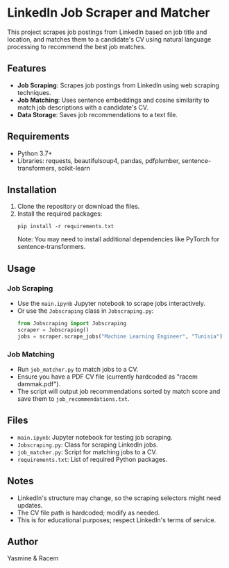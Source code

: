 # LinkedIn Job Scraper and Matcher

This project scrapes job postings from LinkedIn based on job title and location, and matches them to a candidate's CV using natural language processing to recommend the best job matches.

## Features

- **Job Scraping**: Scrapes job postings from LinkedIn using web scraping techniques.
- **Job Matching**: Uses sentence embeddings and cosine similarity to match job descriptions with a candidate's CV.
- **Data Storage**: Saves job recommendations to a text file.

## Requirements

- Python 3.7+
- Libraries: requests, beautifulsoup4, pandas, pdfplumber, sentence-transformers, scikit-learn

## Installation

1. Clone the repository or download the files.
2. Install the required packages:
   ```
   pip install -r requirements.txt
   ```
   Note: You may need to install additional dependencies like PyTorch for sentence-transformers.

## Usage

### Job Scraping

- Use the `main.ipynb` Jupyter notebook to scrape jobs interactively.
- Or use the `Jobscraping` class in `Jobscraping.py`:
  ```python
  from Jobscraping import Jobscraping
  scraper = Jobscraping()
  jobs = scraper.scrape_jobs("Machine Learning Engineer", "Tunisia")
  ```

### Job Matching

- Run `job_matcher.py` to match jobs to a CV.
- Ensure you have a PDF CV file (currently hardcoded as "racem dammak.pdf").
- The script will output job recommendations sorted by match score and save them to `job_recommendations.txt`.

## Files

- `main.ipynb`: Jupyter notebook for testing job scraping.
- `Jobscraping.py`: Class for scraping LinkedIn jobs.
- `job_matcher.py`: Script for matching jobs to a CV.
- `requirements.txt`: List of required Python packages.

## Notes

- LinkedIn's structure may change, so the scraping selectors might need updates.
- The CV file path is hardcoded; modify as needed.
- This is for educational purposes; respect LinkedIn's terms of service.

## Author

Yasmine & Racem
